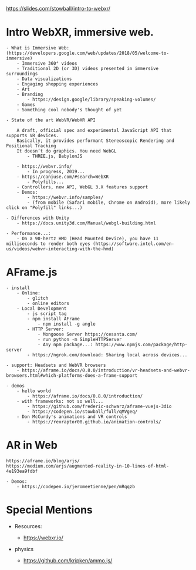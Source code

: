 https://slides.com/stowball/intro-to-webxr/


# Intro WebXR, immersive web.

    - What is Immersive Web: (https://developers.google.com/web/updates/2018/05/welcome-to-immersive)
        - Immersive 360° videos
        - Traditional 2D (or 3D) videos presented in immersive surroundings
        - Data visualizations
        - Engaging shopping experiences
        - Art
        - Branding
            - https://design.google/library/speaking-volumes/
        - Games
        - Something cool nobody's thought of yet

    - State of the art WebVR/WebXR API

        A draft, official spec and experimental JavaScript API that supports VR devices.
        Basically, it provides performant Stereoscopic Rendering and Positional Tracking
        It doesn‘t do graphics. You need WebGL
            - THREE.js, BabylonJS

        - https://webvr.info/
            - In progress, 2019...
        - https://caniuse.com/#search=WebXR
            - Polyfills...
        - Controllers, new API, WebGL 3.X features support
        - Demos:
            - https://webvr.info/samples/
            - (from mobile (Safari mobile, Chrome on Android), more likely click on "Polyfill" links...)

    - Differences with Unity
        - https://docs.unity3d.com/Manual/webgl-building.html

    - Performance...:
        - On a 90-hertz HMD (Head Mounted Device), you have 11 milliseconds to render both eyes (https://software.intel.com/en-us/videos/webvr-interacting-with-the-hmd)

# AFrame.js

    - install
        - Online:
            - glitch
            - online editors
        - Local Development
            - js script tag
            - npm install AFrame
                - npm install -g angle
            - HTTP Server:
                - Mongoose Server https://cesanta.com/
                - run python -m SimpleHTTPServer
                - Any npm package...: https://www.npmjs.com/package/http-server
            - https://ngrok.com/download: Sharing local across devices...

    - support: Headsets and WebVR browsers
        - https://aframe.io/docs/0.8.0/introduction/vr-headsets-and-webvr-browsers.html#which-platforms-does-a-frame-support

    - demos
        - hello world
            - https://aframe.io/docs/0.8.0/introduction/
        - with frameworks: not so well...
            - https://github.com/frederic-schwarz/aframe-vuejs-3dio
            - https://codepen.io/stowball/full/qMVgeq/
        - Don McCurdy's animations and VR controls
            - https://rexraptor08.github.io/animation-controls/

# AR in Web
    https://aframe.io/blog/arjs/
    https://medium.com/arjs/augmented-reality-in-10-lines-of-html-4e193ea9fdbf

    - Demos:
        - https://codepen.io/jeromeetienne/pen/mRqqzb

# Special Mentions


- Resources:
    - https://webxr.io/

- physics
    - https://github.com/kripken/ammo.js/
